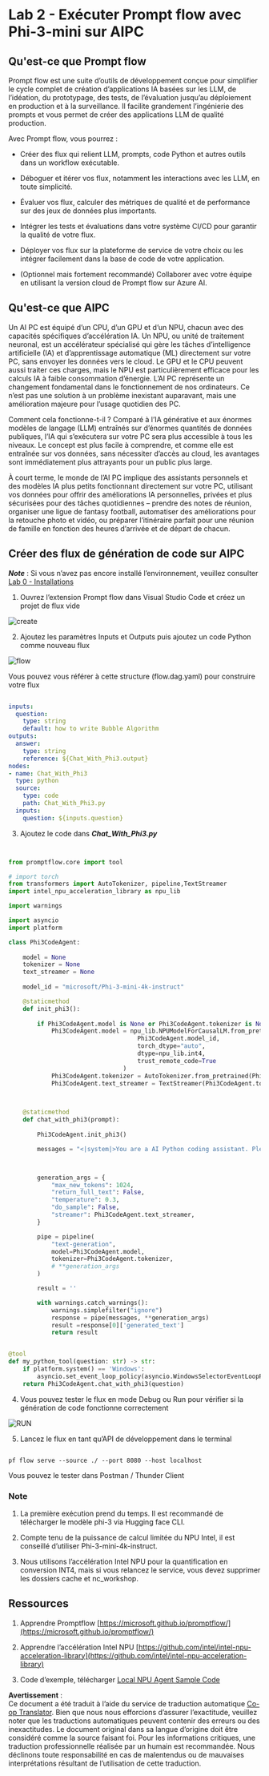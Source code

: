 <!--
CO_OP_TRANSLATOR_METADATA:
{
  "original_hash": "bc29f7fe7fc16bed6932733eac8c81b8",
  "translation_date": "2025-07-17T03:53:42+00:00",
  "source_file": "md/02.Application/02.Code/Phi3/VSCodeExt/HOL/AIPC/02.PromptflowWithNPU.md",
  "language_code": "fr"
}
-->
# **Lab 2 - Exécuter Prompt flow avec Phi-3-mini sur AIPC**

## **Qu'est-ce que Prompt flow**

Prompt flow est une suite d’outils de développement conçue pour simplifier le cycle complet de création d’applications IA basées sur les LLM, de l’idéation, du prototypage, des tests, de l’évaluation jusqu’au déploiement en production et à la surveillance. Il facilite grandement l’ingénierie des prompts et vous permet de créer des applications LLM de qualité production.

Avec Prompt flow, vous pourrez :

- Créer des flux qui relient LLM, prompts, code Python et autres outils dans un workflow exécutable.

- Déboguer et itérer vos flux, notamment les interactions avec les LLM, en toute simplicité.

- Évaluer vos flux, calculer des métriques de qualité et de performance sur des jeux de données plus importants.

- Intégrer les tests et évaluations dans votre système CI/CD pour garantir la qualité de votre flux.

- Déployer vos flux sur la plateforme de service de votre choix ou les intégrer facilement dans la base de code de votre application.

- (Optionnel mais fortement recommandé) Collaborer avec votre équipe en utilisant la version cloud de Prompt flow sur Azure AI.

## **Qu'est-ce que AIPC**

Un AI PC est équipé d’un CPU, d’un GPU et d’un NPU, chacun avec des capacités spécifiques d’accélération IA. Un NPU, ou unité de traitement neuronal, est un accélérateur spécialisé qui gère les tâches d’intelligence artificielle (IA) et d’apprentissage automatique (ML) directement sur votre PC, sans envoyer les données vers le cloud. Le GPU et le CPU peuvent aussi traiter ces charges, mais le NPU est particulièrement efficace pour les calculs IA à faible consommation d’énergie. L’AI PC représente un changement fondamental dans le fonctionnement de nos ordinateurs. Ce n’est pas une solution à un problème inexistant auparavant, mais une amélioration majeure pour l’usage quotidien des PC.

Comment cela fonctionne-t-il ? Comparé à l’IA générative et aux énormes modèles de langage (LLM) entraînés sur d’énormes quantités de données publiques, l’IA qui s’exécutera sur votre PC sera plus accessible à tous les niveaux. Le concept est plus facile à comprendre, et comme elle est entraînée sur vos données, sans nécessiter d’accès au cloud, les avantages sont immédiatement plus attrayants pour un public plus large.

À court terme, le monde de l’AI PC implique des assistants personnels et des modèles IA plus petits fonctionnant directement sur votre PC, utilisant vos données pour offrir des améliorations IA personnelles, privées et plus sécurisées pour des tâches quotidiennes – prendre des notes de réunion, organiser une ligue de fantasy football, automatiser des améliorations pour la retouche photo et vidéo, ou préparer l’itinéraire parfait pour une réunion de famille en fonction des heures d’arrivée et de départ de chacun.

## **Créer des flux de génération de code sur AIPC**

***Note*** : Si vous n’avez pas encore installé l’environnement, veuillez consulter [Lab 0 - Installations](./01.Installations.md)

1. Ouvrez l’extension Prompt flow dans Visual Studio Code et créez un projet de flux vide

![create](../../../../../../../../../translated_images/pf_create.bde888dc83502eba082a058175bbf1eee6791219795393a386b06fd3043ec54d.fr.png)

2. Ajoutez les paramètres Inputs et Outputs puis ajoutez un code Python comme nouveau flux

![flow](../../../../../../../../../translated_images/pf_flow.520824c0969f2a94f17e947f86bdc4b4c6c88a2efa394fe3bcfb58c0dbc578a7.fr.png)

Vous pouvez vous référer à cette structure (flow.dag.yaml) pour construire votre flux

```yaml

inputs:
  question:
    type: string
    default: how to write Bubble Algorithm
outputs:
  answer:
    type: string
    reference: ${Chat_With_Phi3.output}
nodes:
- name: Chat_With_Phi3
  type: python
  source:
    type: code
    path: Chat_With_Phi3.py
  inputs:
    question: ${inputs.question}


```

3. Ajoutez le code dans ***Chat_With_Phi3.py***

```python


from promptflow.core import tool

# import torch
from transformers import AutoTokenizer, pipeline,TextStreamer
import intel_npu_acceleration_library as npu_lib

import warnings

import asyncio
import platform

class Phi3CodeAgent:
    
    model = None
    tokenizer = None
    text_streamer = None
    
    model_id = "microsoft/Phi-3-mini-4k-instruct"

    @staticmethod
    def init_phi3():
        
        if Phi3CodeAgent.model is None or Phi3CodeAgent.tokenizer is None or Phi3CodeAgent.text_streamer is None:
            Phi3CodeAgent.model = npu_lib.NPUModelForCausalLM.from_pretrained(
                                    Phi3CodeAgent.model_id,
                                    torch_dtype="auto",
                                    dtype=npu_lib.int4,
                                    trust_remote_code=True
                                )
            Phi3CodeAgent.tokenizer = AutoTokenizer.from_pretrained(Phi3CodeAgent.model_id)
            Phi3CodeAgent.text_streamer = TextStreamer(Phi3CodeAgent.tokenizer, skip_prompt=True)

    

    @staticmethod
    def chat_with_phi3(prompt):
        
        Phi3CodeAgent.init_phi3()

        messages = "<|system|>You are a AI Python coding assistant. Please help me to generate code in Python.The answer only genertated Python code, but any comments and instructions do not need to be generated<|end|><|user|>" + prompt +"<|end|><|assistant|>"



        generation_args = {
            "max_new_tokens": 1024,
            "return_full_text": False,
            "temperature": 0.3,
            "do_sample": False,
            "streamer": Phi3CodeAgent.text_streamer,
        }

        pipe = pipeline(
            "text-generation",
            model=Phi3CodeAgent.model,
            tokenizer=Phi3CodeAgent.tokenizer,
            # **generation_args
        )

        result = ''

        with warnings.catch_warnings():
            warnings.simplefilter("ignore")
            response = pipe(messages, **generation_args)
            result =response[0]['generated_text']
            return result


@tool
def my_python_tool(question: str) -> str:
    if platform.system() == 'Windows':
        asyncio.set_event_loop_policy(asyncio.WindowsSelectorEventLoopPolicy())
    return Phi3CodeAgent.chat_with_phi3(question)


```

4. Vous pouvez tester le flux en mode Debug ou Run pour vérifier si la génération de code fonctionne correctement

![RUN](../../../../../../../../../translated_images/pf_run.4239e8a0b420a58284edf6ee1471c1697c345670313c8e7beac0edaee15b9a9d.fr.png)

5. Lancez le flux en tant qu’API de développement dans le terminal

```

pf flow serve --source ./ --port 8080 --host localhost   

```

Vous pouvez le tester dans Postman / Thunder Client

### **Note**

1. La première exécution prend du temps. Il est recommandé de télécharger le modèle phi-3 via Hugging face CLI.

2. Compte tenu de la puissance de calcul limitée du NPU Intel, il est conseillé d’utiliser Phi-3-mini-4k-instruct.

3. Nous utilisons l’accélération Intel NPU pour la quantification en conversion INT4, mais si vous relancez le service, vous devez supprimer les dossiers cache et nc_workshop.

## **Ressources**

1. Apprendre Promptflow [https://microsoft.github.io/promptflow/](https://microsoft.github.io/promptflow/)

2. Apprendre l’accélération Intel NPU [https://github.com/intel/intel-npu-acceleration-library](https://github.com/intel/intel-npu-acceleration-library)

3. Code d’exemple, télécharger [Local NPU Agent Sample Code](../../../../../../../../../code/07.Lab/01/AIPC)

**Avertissement** :  
Ce document a été traduit à l’aide du service de traduction automatique [Co-op Translator](https://github.com/Azure/co-op-translator). Bien que nous nous efforcions d’assurer l’exactitude, veuillez noter que les traductions automatiques peuvent contenir des erreurs ou des inexactitudes. Le document original dans sa langue d’origine doit être considéré comme la source faisant foi. Pour les informations critiques, une traduction professionnelle réalisée par un humain est recommandée. Nous déclinons toute responsabilité en cas de malentendus ou de mauvaises interprétations résultant de l’utilisation de cette traduction.